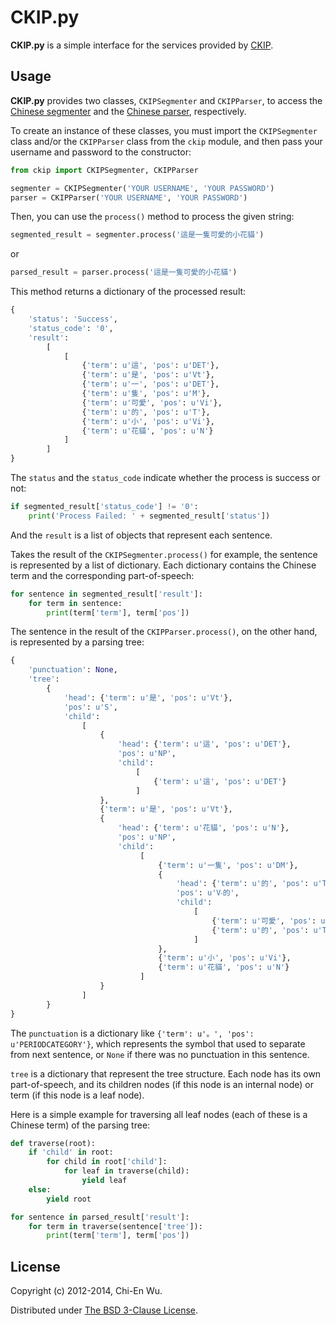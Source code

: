 # CKIP.py

**CKIP.py** is a simple interface for the services provided by [CKIP](http://ckip.iis.sinica.edu.tw/CKIP/index.htm).

## Usage

**CKIP.py** provides two classes, `CKIPSegmenter` and `CKIPParser`, to access the [Chinese segmenter](http://ckipsvr.iis.sinica.edu.tw/) and the [Chinese parser](http://parser.iis.sinica.edu.tw/), respectively.

To create an instance of these classes, you must import the `CKIPSegmenter` class and/or the `CKIPParser` class from the `ckip` module, and then pass your username and password to the constructor:

```python
from ckip import CKIPSegmenter, CKIPParser

segmenter = CKIPSegmenter('YOUR USERNAME', 'YOUR PASSWORD')
parser = CKIPParser('YOUR USERNAME', 'YOUR PASSWORD')
```

Then, you can use the `process()` method to process the given string:

```python
segmented_result = segmenter.process('這是一隻可愛的小花貓')
```

or

```python
parsed_result = parser.process('這是一隻可愛的小花貓')
```

This method returns a dictionary of the processed result:

```python
{
    'status': 'Success',
    'status_code': '0',
    'result':
        [
            [
                {'term': u'這', 'pos': u'DET'},
                {'term': u'是', 'pos': u'Vt'},
                {'term': u'一', 'pos': u'DET'},
                {'term': u'隻', 'pos': u'M'},
                {'term': u'可愛', 'pos': u'Vi'},
                {'term': u'的', 'pos': u'T'},
                {'term': u'小', 'pos': u'Vi'},
                {'term': u'花貓', 'pos': u'N'}
            ]
        ]
}
```

The `status` and the `status_code` indicate whether the process is success or not:

```python
if segmented_result['status_code'] != '0':
    print('Process Failed: ' + segmented_result['status'])
```

And the `result` is a list of objects that represent each sentence.

Takes the result of the `CKIPSegmenter.process()` for example, the sentence is represented by a list of dictionary. Each dictionary contains the Chinese term and the corresponding part-of-speech:

```python
for sentence in segmented_result['result']:
    for term in sentence:
        print(term['term'], term['pos'])
```

The sentence in the result of the `CKIPParser.process()`, on the other hand, is represented by a parsing tree:

```python
{
    'punctuation': None,
    'tree':
        {
            'head': {'term': u'是', 'pos': u'Vt'},
            'pos': u'S',
            'child':
                [
                    {
                        'head': {'term': u'這', 'pos': u'DET'},
                        'pos': u'NP',
                        'child':
                            [
                                {'term': u'這', 'pos': u'DET'}
                            ]
                    },
                    {'term': u'是', 'pos': u'Vt'},
                    {
                        'head': {'term': u'花貓', 'pos': u'N'},
                        'pos': u'NP',
                        'child':
                             [
                                 {'term': u'一隻', 'pos': u'DM'},
                                 {
                                     'head': {'term': u'的', 'pos': u'T'},
                                     'pos': u'V‧的',
                                     'child':
                                         [
                                             {'term': u'可愛', 'pos': u'Vi'},
                                             {'term': u'的', 'pos': u'T'}
                                         ]
                                 },
                                 {'term': u'小', 'pos': u'Vi'},
                                 {'term': u'花貓', 'pos': u'N'}
                             ]
                    }
                ]
        }
}
```

The `punctuation` is a dictionary like `{'term': u'。', 'pos': u'PERIODCATEGORY'}`, which represents the symbol that used to separate from next sentence, or `None` if there was no punctuation in this sentence.

`tree` is a dictionary that represent the tree structure. Each node has its own part-of-speech, and its children nodes (if this node is an internal node) or term (if this node is a leaf node).

Here is a simple example for traversing all leaf nodes (each of these is a Chinese term) of the parsing tree:

```python
def traverse(root):
    if 'child' in root:
        for child in root['child']:
            for leaf in traverse(child):
                yield leaf
    else:
        yield root

for sentence in parsed_result['result']:
    for term in traverse(sentence['tree']):
        print(term['term'], term['pos'])
```

## License

Copyright (c) 2012-2014, Chi-En Wu.

Distributed under [The BSD 3-Clause License](http://opensource.org/licenses/BSD-3-Clause).
